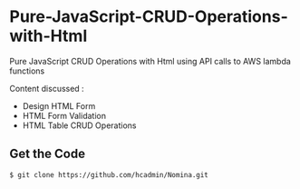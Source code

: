 # Pure-JavaScript-CRUD-Operations-with-Html
Pure JavaScript CRUD Operations with Html using API calls to AWS lambda functions
  
Content discussed : 
- Design HTML Form
- HTML Form Validation
- HTML Table CRUD Operations

## Get the Code

```
$ git clone https://github.com/hcadmin/Nomina.git
```
